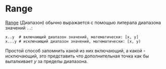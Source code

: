 # Range

[Range](http://crystal-lang.org/api/Range.html) (Диапазон) обычно выражается с помощью литерала диапазона значений `..`:

```crystal
x..y  # включающий диапазон значений, математически: [x, y]
x...y # исключающий диапазон значений, математически: [x, y)
```

Простой способ запомнить какой из них включающий, а какой - исключающий, это представить что дополнительная точка как бы выталкивает *y* за пределы диапазона.
